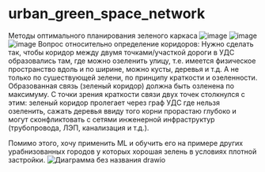 # urban_green_space_network
Методы оптимального планирования зеленого каркаса
![image](https://user-images.githubusercontent.com/113199314/199528977-e699e223-bb5e-4978-9169-c51edf6576a8.png)
![image](https://user-images.githubusercontent.com/113199314/199529400-2df60772-60bf-4be2-b173-753f2cd30252.png)
![image](https://user-images.githubusercontent.com/113199314/199529572-10331eb1-bb77-4226-9b82-704b057640fb.png)
Вопрос относительно определение коридоров:
Нужно сделать так, чтобы коридор между двумя точками/участкой дороги в УДС образовались там, где можно озеленить улицу, т.е. имеется  физическое пространство вдоль и по ширине, можно кусты, деревья и т.д. А не только по сушествующей зелени, по принципу краткости и озеленности. Образованная связь (зеленый коридор) должна быть озленена по максимуму. С точки зрения краткости связи двух точек столкнулся с этим: зеленый коридор пролегает через граф УДС где нельзя озеленить, сажать деревья ввиду того корни прорастаю глубоко и могут сконфликтовать с сетями инженерной инфраструктур (трубопровода, ЛЭП, канализация и т.д.).

Помимо этого, хочу применить ML и обучить его на примере других урабнизованных городов у которых хорошая зелень в условиях плотной застройки.
![Диаграмма без названия drawio](https://user-images.githubusercontent.com/113199314/199532156-2e81d798-e883-4f87-a114-e6cc59b4314e.png)
